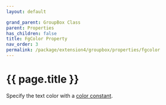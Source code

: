 ```yaml
---
layout: default

grand_parent: GroupBox Class
parent: Properties
has_children: false
title: FgColor Property
nav_order: 3
permalink: /package/extension4/groupbox/properties/fgcolor
---
```

# {{ page.title }}

Specify the text color with a <a href="/base/color">color constant</a>.